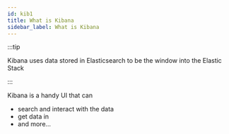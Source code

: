 ```yaml
---
id: kib1
title: What is Kibana
sidebar_label: What is Kibana
---
```


:::tip

Kibana uses data stored in Elasticsearch to be the window into the Elastic Stack

:::

Kibana is a handy UI that can

- search and interact with the data
- get data in
- and more...
